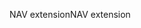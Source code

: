 <span data-ttu-id="7a45d-101">NAV extension</span><span class="sxs-lookup"><span data-stu-id="7a45d-101">NAV extension</span></span>